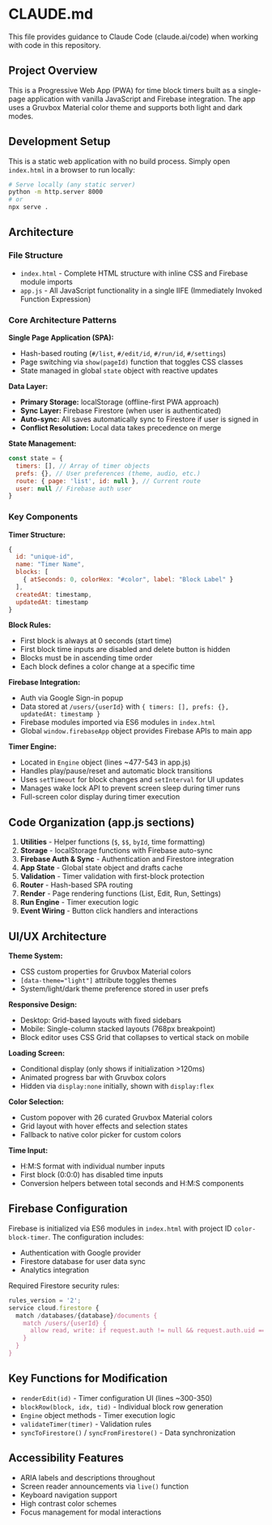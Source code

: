 # CLAUDE.md

This file provides guidance to Claude Code (claude.ai/code) when working with code in this repository.

## Project Overview

This is a Progressive Web App (PWA) for time block timers built as a single-page application with vanilla JavaScript and Firebase integration. The app uses a Gruvbox Material color theme and supports both light and dark modes.

## Development Setup

This is a static web application with no build process. Simply open `index.html` in a browser to run locally:

```bash
# Serve locally (any static server)
python -m http.server 8000
# or
npx serve .
```

## Architecture

### File Structure
- `index.html` - Complete HTML structure with inline CSS and Firebase module imports
- `app.js` - All JavaScript functionality in a single IIFE (Immediately Invoked Function Expression)

### Core Architecture Patterns

**Single Page Application (SPA):**
- Hash-based routing (`#/list`, `#/edit/id`, `#/run/id`, `#/settings`)
- Page switching via `show(pageId)` function that toggles CSS classes
- State managed in global `state` object with reactive updates

**Data Layer:**
- **Primary Storage:** localStorage (offline-first PWA approach)
- **Sync Layer:** Firebase Firestore (when user is authenticated)
- **Auto-sync:** All saves automatically sync to Firestore if user is signed in
- **Conflict Resolution:** Local data takes precedence on merge

**State Management:**
```javascript
const state = {
  timers: [], // Array of timer objects
  prefs: {}, // User preferences (theme, audio, etc.)
  route: { page: 'list', id: null }, // Current route
  user: null // Firebase auth user
}
```

### Key Components

**Timer Structure:**
```javascript
{
  id: "unique-id",
  name: "Timer Name",
  blocks: [
    { atSeconds: 0, colorHex: "#color", label: "Block Label" }
  ],
  createdAt: timestamp,
  updatedAt: timestamp
}
```

**Block Rules:**
- First block is always at 0 seconds (start time)
- First block time inputs are disabled and delete button is hidden
- Blocks must be in ascending time order
- Each block defines a color change at a specific time

**Firebase Integration:**
- Auth via Google Sign-in popup
- Data stored at `/users/{userId}` with `{ timers: [], prefs: {}, updatedAt: timestamp }`
- Firebase modules imported via ES6 modules in `index.html`
- Global `window.firebaseApp` object provides Firebase APIs to main app

**Timer Engine:**
- Located in `Engine` object (lines ~477-543 in app.js)
- Handles play/pause/reset and automatic block transitions
- Uses `setTimeout` for block changes and `setInterval` for UI updates
- Manages wake lock API to prevent screen sleep during timer runs
- Full-screen color display during timer execution

## Code Organization (app.js sections)

1. **Utilities** - Helper functions (`$`, `$$`, `byId`, time formatting)
2. **Storage** - localStorage functions with Firebase auto-sync
3. **Firebase Auth & Sync** - Authentication and Firestore integration
4. **App State** - Global state object and drafts cache
5. **Validation** - Timer validation with first-block protection
6. **Router** - Hash-based SPA routing
7. **Render** - Page rendering functions (List, Edit, Run, Settings)
8. **Run Engine** - Timer execution logic
9. **Event Wiring** - Button click handlers and interactions

## UI/UX Architecture

**Theme System:**
- CSS custom properties for Gruvbox Material colors
- `[data-theme="light"]` attribute toggles themes
- System/light/dark theme preference stored in user prefs

**Responsive Design:**
- Desktop: Grid-based layouts with fixed sidebars
- Mobile: Single-column stacked layouts (768px breakpoint)
- Block editor uses CSS Grid that collapses to vertical stack on mobile

**Loading Screen:**
- Conditional display (only shows if initialization >120ms)
- Animated progress bar with Gruvbox colors
- Hidden via `display:none` initially, shown with `display:flex`

**Color Selection:**
- Custom popover with 26 curated Gruvbox Material colors
- Grid layout with hover effects and selection states
- Fallback to native color picker for custom colors

**Time Input:**
- H:M:S format with individual number inputs
- First block (0:0:0) has disabled time inputs
- Conversion helpers between total seconds and H:M:S components

## Firebase Configuration

Firebase is initialized via ES6 modules in `index.html` with project ID `color-block-timer`. The configuration includes:
- Authentication with Google provider
- Firestore database for user data sync
- Analytics integration

Required Firestore security rules:
```javascript
rules_version = '2';
service cloud.firestore {
  match /databases/{database}/documents {
    match /users/{userId} {
      allow read, write: if request.auth != null && request.auth.uid == userId;
    }
  }
}
```

## Key Functions for Modification

- `renderEdit(id)` - Timer configuration UI (lines ~300-350)
- `blockRow(block, idx, tid)` - Individual block row generation
- `Engine` object methods - Timer execution logic
- `validateTimer(timer)` - Validation rules
- `syncToFirestore()` / `syncFromFirestore()` - Data synchronization

## Accessibility Features

- ARIA labels and descriptions throughout
- Screen reader announcements via `live()` function
- Keyboard navigation support
- High contrast color schemes
- Focus management for modal interactions